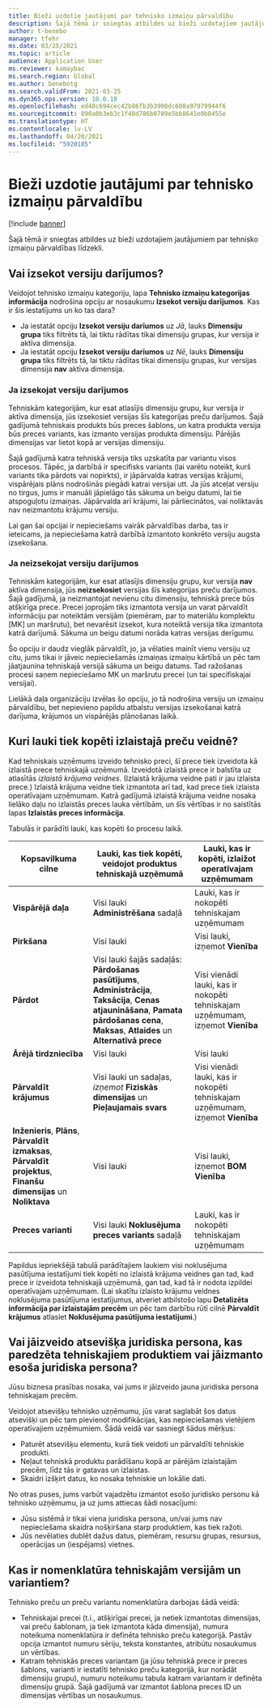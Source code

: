 ```yaml
---
title: Bieži uzdotie jautājumi par tehnisko izmaiņu pārvaldību
description: Šajā tēmā ir sniegtas atbildes uz bieži uzdotajiem jautājumiem par tehnisko izmaiņu pārvaldības līdzekli.
author: t-benebo
manager: tfehr
ms.date: 03/25/2021
ms.topic: article
audience: Application User
ms.reviewer: kamaybac
ms.search.region: Global
ms.author: benebotg
ms.search.validFrom: 2021-03-25
ms.dyn365.ops.version: 10.0.18
ms.openlocfilehash: ed48c694cec42b86fb3b3908dc608a97979944f6
ms.sourcegitcommit: 890a0b3eb3c1f48d786b0789e5bb8641e0b8455e
ms.translationtype: HT
ms.contentlocale: lv-LV
ms.lasthandoff: 04/20/2021
ms.locfileid: "5920185"
---
```

# <a name="engineering-change-management-faq"></a>Bieži uzdotie jautājumi par tehnisko izmaiņu pārvaldību

[!include [banner](../includes/banner.md)]

Šajā tēmā ir sniegtas atbildes uz bieži uzdotajiem jautājumiem par tehnisko izmaiņu pārvaldības līdzekli.

## <a name="should-i-track-the-version-in-transactions"></a>Vai izsekot versiju darījumos?

Veidojot tehnisko izmaiņu kategoriju, lapa **Tehnisko izmaiņu kategorijas informācija** nodrošina opciju ar nosaukumu **Izsekot versiju darījumos**. Kas ir šis iestatījums un ko tas dara?

- Ja iestatāt opciju **Izsekot versiju darīumos** uz *Jā*, lauks **Dimensiju grupa** tiks filtrēts tā, lai tiktu rādītas tikai dimensiju grupas, kur versija ir aktīva dimensija.
- Ja iestatāt opciju **Izsekot versiju darīumos** uz *Nē*, lauks **Dimensiju grupa** tiks filtrēts tā, lai tiktu rādītas tikai dimensiju grupas, kur versijas dimensija **nav** aktīva dimensija.

### <a name="if-you-track-the-version-in-transactions"></a>Ja izsekojat versiju darījumos

Tehniskām kategorijām, kur esat atlasījis dimensiju grupu, kur versija ir aktīva dimensija, jūs izsekosiet versijas šīs kategorijas preču darījumos. Šajā gadījumā tehniskais produkts būs preces šablons, un katra produkta versija būs preces variants, kas izmanto versijas produkta dimensiju. Pārējās dimensijas var lietot kopā ar versijas dimensiju.

Šajā gadījumā katra tehniskā versija tiks uzskatīta par variantu visos procesos. Tāpēc, ja darbībā ir specifisks variants (lai varētu noteikt, kurš variants tika pārdots vai nopirkts), ir jāpārvalda katras versijas krājumi, vispārējais plāns nodrošinās piegādi katrai versijai utt. Ja jūs atceļat versiju no tirgus, jums ir manuāli jāpielāgo tās sākuma un beigu datumi, lai tie atspoguļotu izmaiņas. Jāpārvalda arī krājumi, lai pārliecinātos, vai noliktavās nav neizmantotu krājumu versiju.

Lai gan šai opcijai ir nepieciešams vairāk pārvaldības darba, tas ir ieteicams, ja nepieciešama katrā darbībā izmantoto konkrēto versiju augsta izsekošana.

### <a name="if-you-dont-track-the-version-in-transactions"></a>Ja neizsekojat versiju darījumos

Tehniskām kategorijām, kur esat atlasījis dimensiju grupu, kur versija **nav** aktīva dimensija, jūs **neizsekosiet** versijas šīs kategorijas preču darījumos. Šajā gadījumā, ja neizmantojat nevienu citu dimensiju, tehniskā prece būs atšķirīga prece. Precei joprojām tiks izmantota versija un varat pārvaldīt informāciju par noteiktām versijām (piemēram, par to materiālu komplektu \[MK] un maršrutu), bet nevarēsit izsekot, kura noteiktā versija tika izmantota katrā darījumā. Sākuma un beigu datumi norāda katras versijas derīgumu.

Šo opciju ir daudz vieglāk pārvaldīt, jo, ja vēlaties mainīt vienu versiju uz citu, jums tikai ir jāveic nepieciešamās izmaiņas izmaiņu kārtībā un pēc tam jāatjaunina tehniskajā versijā sākuma un beigu datums. Tad ražošanas procesi saņem nepieciešamo MK un maršrutu precei (un tai specifiskajai versijai).

Lielākā daļa organizāciju izvēlas šo opciju, jo tā nodrošina versiju un izmaiņu pārvaldību, bet nepievieno papildu atbalstu versijas izsekošanai katrā darījuma, krājumos un vispārējās plānošanas laikā.

## <a name="which-fields-are-copied-to-the-released-item-template"></a>Kuri lauki tiek kopēti izlaistajā preču veidnē?

Kad tehniskais uzņēmums izveido tehnisko preci, šī prece tiek izveidota kā izlaistā prece tehniskajā uzņēmumā. Izveidotā izlaistā prece ir balstīta uz atlasītās *izlaistā krājuma veidnes*. (Izlaistā krājuma veidne pati ir jau izlaista prece.) Izlaistā krājuma veidne tiek izmantota arī tad, kad prece tiek izlaista operatīvajam uzņēmumam. Katrā gadījumā izlaistā krājuma veidne nosaka lielāko daļu no izlaistās preces lauka vērtībām, un šīs vērtības ir no saistītās lapas **Izlaistās preces informācija**.

Tabulās ir parādīti lauki, kas kopēti šo procesu laikā.

| Kopsavilkuma cilne | Lauki, kas tiek kopēti, veidojot produktus tehniskajā uzņēmumā | Lauki, kas ir kopēti, izlaižot operatīvajam uzņēmumam |
|---|---|---|
| **Vispārējā daļa** | Visi lauki **Administrēšana** sadaļā | Lauki, kas ir nokopēti tehniskajam uzņēmumam |
| **Pirkšana** | Visi lauki | Visi lauki, izņemot **Vienība** |
| **Pārdot** | Visi lauki šajās sadaļās: **Pārdošanas pasūtījums**, **Administrācija**, **Taksācija**, **Cenas atjaunināšana**, **Pamata pārdošanas cena**, **Maksas**, **Atlaides** un **Alternatīvā prece** | Visi vienādi lauki, kas ir nokopēti tehniskajam uzņēmumam, izņemot **Vienība** |
| **Ārējā tirdzniecība** | Visi lauki | Visi lauki |
| **Pārvaldīt krājumus** | Visi lauki un sadaļas, *izņemot* **Fiziskās dimensijas** un **Pieļaujamais svars** | Visi vienādi lauki, kas ir nokopēti tehniskajam uzņēmumam, izņemot **Vienība** |
| **Inženieris**, **Plāns**, **Pārvaldīt izmaksas**, **Pārvaldīt projektus**, **Finanšu dimensijas** un **Noliktava** | Visi lauki | Visi lauki, izņemot **BOM Vienība** |
| **Preces varianti** | Visi lauki **Noklusējuma preces variants** sadaļā | Lauki, kas ir nokopēti tehniskajam uzņēmumam |

Papildus iepriekšējā tabulā parādītajiem laukiem visi noklusējuma pasūtījuma iestatījumi tiek kopēti no izlaistā krājuma veidnes gan tad, kad prece ir izveidota tehniskajā uzņēmumā, gan tad, kad tā ir nodota izpildei operatīvajam uzņēmumam. (Lai skatītu izlaisto krājumu veidnes noklusējuma pasūtījuma iestatījumus, atveriet atbilstošo lapu **Detalizēta informācija par izlaistajām precēm** un pēc tam darbību rūtī cilnē **Pārvaldīt krājumus** atlasiet **Noklusējuma pasūtījuma iestatījumi**.)

## <a name="should-i-create-a-separate-legal-entity-for-engineering-products-or-use-an-existing-legal-entity"></a>Vai jāizveido atsevišķa juridiska persona, kas paredzēta tehniskajiem produktiem vai jāizmanto esoša juridiska persona?

Jūsu biznesa prasības nosaka, vai jums ir jāizveido jauna juridiska persona tehniskajam precēm.

Veidojot atsevišķu tehnisko uzņēmumu, jūs varat saglabāt šos datus atsevišķi un pēc tam pievienot modifikācijas, kas nepieciešamas vietējiem operatīvajiem uzņēmumiem. Šādā veidā var sasniegt šādus mērķus:

- Paturēt atsevišķu elementu, kurā tiek veidoti un pārvaldīti tehniskie produkti.
- Neļaut tehniskā produktu parādīšanu kopā ar pārējām izlaistajām precēm, līdz tās ir gatavas un izlaistas.
- Skaidri izšķirt datus, ko nosaka tehniskie un lokālie dati.

No otras puses, jums varbūt vajadzētu izmantot esošo juridisko personu kā tehnisko uzņēmumu, ja uz jums attiecas šādi nosacījumi:

- Jūsu sistēmā ir tikai viena juridiska persona, un/vai jums nav nepieciešama skaidra nošķiršana starp produktiem, kas tiek ražoti.
- Jūs nevēlaties dublēt dažus datus, piemēram, resursu grupas, resursus, operācijas un (iespējams) vietnes.

## <a name="what-is-the-nomenclature-for-engineering-versions-and-variants"></a>Kas ir nomenklatūra tehniskajām versijām un variantiem?

Tehnisko preču un preču variantu nomenklatūra darbojas šādā veidā:

- Tehniskajai precei (t.i., atšķirīgai precei, ja netiek izmantotas dimensijas, vai preču šablonam, ja tiek izmantota kāda dimensija), numura noteikuma nomenklatūra ir definēta tehnisko preču kategorijā. Pastāv opcija izmantot numuru sēriju, teksta konstantes, atribūtu nosaukumus un vērtības.
- Katram tehniskās preces variantam (ja jūsu tehniskā prece ir preces šablons, varianti ir iestatīti tehnisko preču kategorijā, kur norādāt dimensiju grupu), numuru noteikumu tabula katram variantam ir definēta dimensiju grupā. Šajā gadījumā var izmantot šablona preces ID un dimensijas vērtības un nosaukumus.
